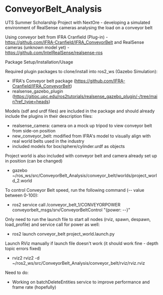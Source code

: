 # ConveyorBelt_Analysis
UTS Summer Scholarship Project with NextOre - developing a simulated environment of RealSense cameras analysing the load on a conveyor belt

Using conveyor belt from IFRA Cranfield (Plug-in) - https://github.com/IFRA-Cranfield/IFRA_ConveyorBelt
and RealSense cameras (unknown model yet) - https://github.com/IntelRealSense/realsense-ros

Package Setup/Installation/Usage

Required plugin packages to clone/install into ros2_ws (Gazebo Simulation):
- IFRA's Conveyor belt package (https://github.com/IFRA-Cranfield/IFRA_ConveyorBelt)
- realsense_gazebo_plugin (https://gitioc.upc.edu/ros2tutorials/realsense_gazebo_plugin/-/tree/main?ref_type=heads)

Models (sdf and urdf files) are included in the package and should already include the plugins in their description files:
- realsense_camera: camera on a mock up tripod to view conveyor belt from side-on position
- new_conveyor_belt: modified from IFRA's model to visually align with real world belts used in the industry
- included models for box/sphere/cylinder.urdf as objects

Project world is also included with conveyor belt and camera already set up in position (can be changed)
- gazebo ~/ros_ws/src/ConveyorBelt_Analysis/conveyor_belt/worlds/project_world_2.world

To control Conveyor Belt speed, run the following command (-- value between 0-100):
- ros2 service call /conveyor_belt_1/CONVEYORPOWER conveyorbelt_msgs/srv/ConveyorBeltControl "{power: --}"

Only need to run the launch file to start all nodes (rviz, spawn, despawn, load_profile) and service call for power as well:
- ros2 launch conveyor_belt project_world.launch.py

Launch RViz manually if launch file doesn't work (it should work fine - depth topic errors fixed)
- rviz2 rviz2 -d ~/ros2_ws/src/ConveyorBelt_Analysis/conveyor_belt/rviz/rviz.rviz

Need to do:

- Working on batchDeleteEntities service to improve performance and frame rate (hopefully)


